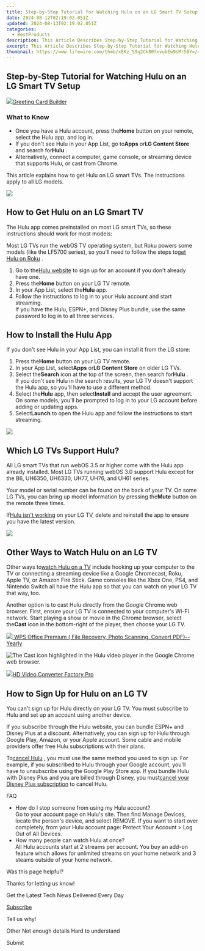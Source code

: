 ```yaml
---
title: Step-by-Step Tutorial for Watching Hulu on an LG Smart TV Setup
date: 2024-08-12T02:19:02.051Z
updated: 2024-08-13T02:19:02.051Z
categories:
  - BestProducts
description: This Article Describes Step-by-Step Tutorial for Watching Hulu on an LG Smart TV Setup
excerpt: This Article Describes Step-by-Step Tutorial for Watching Hulu on an LG Smart TV Setup
thumbnail: https://www.lifewire.com/thmb/xEKz_S9q2Ck80fxvubEw9sMr5BY=/400x300/filters:no_upscale():max_bytes(150000):strip_icc():format(webp)/hulu-5804f6075f9b5805c2cbae24.png
---
```


## Step-by-Step Tutorial for Watching Hulu on an LG Smart TV Setup
<!-- affiliate ads begin -->
<a href="https://secure.2checkout.com/order/checkout.php?PRODS=2067133&QTY=1&AFFILIATE=108875&CART=1"><img src="https://www.pearlmountainsoft.com/n_img/product/gcb/banScrn.jpg" border="0">Greeting Card Builder</a>
<!-- affiliate ads end -->
### What to Know

* Once you have a Hulu account, press the**Home** button on your remote, select the Hulu app, and log in.
* If you don't see Hulu in your App List, go to**Apps** or**LG Content Store** and search for**Hulu** .
* Alternatively, connect a computer, game console, or streaming device that supports Hulu, or cast from Chrome.

 This article explains how to get Hulu on LG smart TVs. The instructions apply to all LG models.

<!-- affiliate ads begin -->
<a href="https://secure.2checkout.com/order/checkout.php?PRODS=32667153&QTY=1&AFFILIATE=108875&CART=1"><img src="https://www.coolmuster.com/uploads/image/20201228/feature02.png" border="0"></a>
<!-- affiliate ads end -->
## How to Get Hulu on an LG Smart TV

 The Hulu app comes preinstalled on most LG smart TVs, so these instructions should work for most models:

 Most LG TVs run the webOS TV operating system, but Roku powers some models (like the LF5700 series), so you'll need to follow the steps to[get Hulu on Roku](https://www.lifewire.com/watch-hulu-on-roku-7483468) .

1. Go to the[Hulu website](https://www.hulu.com/welcome?orig%5Freferrer=google.com) to sign up for an account if you don't already have one.
2. Press the**Home** button on your LG TV remote.
3. In your App List, select the**Hulu** app.
4. Follow the instructions to log in to your Hulu account and start streaming.  
 If you have the Hulu, ESPN+, and Disney Plus bundle, use the same password to log in to all three services.

## How to Install the Hulu App

 If you don't see Hulu in your App List, you can install it from the LG store:

1. Press the**Home** button on your LG TV remote.
2. In your App List, select**Apps** or**LG Content Store** on older LG TVs.
3. Select the**Search** icon at the top of the screen, then search for**Hulu** .  
 If you don't see Hulu in the search results, your LG TV doesn't support the Hulu app, so you'll have to use a different method.
4. Select the**Hulu** app, then select**Install** and accept the user agreement.  
 On some models, you'll be prompted to log in to your LG account before adding or updating apps.
5. Select**Launch** to open the Hulu app and follow the instructions to start streaming.

<!-- affiliate ads begin -->
<a href="https://shop.mondly.com/affiliate.php?ACCOUNT=ATISTUDI&AFFILIATE=108875&PATH=https%3A%2F%2Fwww.mondly.com%3FAFFILIATE%3D108875%26RESOURCE%3D%2BEducational%2B300x600%2B"><img src="https://secure.avangate.com/images/merchant/69c418c33ec2e1a4267fa9bb77fa1428/educational-300x600.gif" border="0"></a>
<!-- affiliate ads end -->
## Which LG TVs Support Hulu?

 All LG smart TVs that run webOS 3.5 or higher come with the Hulu app already installed. Most LG TVs running webOS 3.0 support Hulu except for the B6, UH6350, UH6330, UH77, UH76, and UH61 series.

 Your model or serial number can be found on the back of your TV. On some LG TVs, you can bring up model information by pressing the**Mute** button on the remote three times.  

 If[Hulu isn't working](https://www.lifewire.com/fix-hulu-not-working-5096089) on your LG TV, delete and reinstall the app to ensure you have the latest version.

<!-- affiliate ads begin -->
<a href="https://secure.2checkout.com/order/checkout.php?PRODS=4940312&QTY=1&AFFILIATE=108875&CART=1"><img src="https://secure.avangate.com/images/merchant/333ac5d90817d69113471fbb6e531bee/sps-partnership-728x90eng.png" border="0"></a>
<!-- affiliate ads end -->
## Other Ways to Watch Hulu on an LG TV

 Other ways to[watch Hulu on a TV](https://www.lifewire.com/watch-hulu-on-your-tv-3486665) include hooking up your computer to the TV or connecting a streaming device like a Google Chromecast, Roku, Apple TV, or Amazon Fire Stick. Game consoles like the Xbox One, PS4, and Nintendo Switch all have the Hulu app so that you can watch on your LG TV that way, too.

 Another option is to cast Hulu directly from the Google Chrome web browser. First, ensure your LG TV is connected to your computer's Wi-Fi network. Start playing a show or movie in the Chrome browser, select the**Cast** icon in the bottom-right of the player, then choose your LG TV.  

<!-- affiliate ads begin -->
<a href="https://secure.2checkout.com/order/checkout.php?PRODS=38729081&QTY=1&AFFILIATE=108875&CART=1"><img src="https://website-prod.cache.wpscdn.com/img/wps-writer-free-word-processor-1x.3d9c80d.png" border="0">
WPS Office Premium ( File Recovery, Photo Scanning, Convert PDF)--Yearly</a>
<!-- affiliate ads end -->
![The Cast icon highlighted in the Hulu video player in the Google Chrome web browser.](https://www.lifewire.com/thmb/XRvqFn2nHCCaCqD0LMk1qgKNU54=/1500x0/filters:no_upscale():max_bytes(150000):strip_icc():format(webp)/WatchHuluonanLGSmartTV-annotated-7d7bbb3f45e04ae3a736286cec07a7f5.jpg)

<!-- affiliate ads begin -->
<a href="https://secure.2checkout.com/order/checkout.php?PRODS=4537546&QTY=1&AFFILIATE=108875&CART=1"><img src="https://secure.avangate.com/images/merchant/4b0a0290ad7df100b77e86839989a75e/products/7_copy_2_2_hdpro.png" border="0">HD Video Converter Factory Pro</a>
<!-- affiliate ads end -->
## How to Sign Up for Hulu on an LG TV

 You can't sign up for Hulu directly on your LG TV. You must subscribe to Hulu and set up an account using another device.

 If you subscribe through the Hulu website, you can bundle ESPN+ and Disney Plus at a discount. Alternatively, you can sign up for Hulu through Google Play, Amazon, or your Apple account. Some cable and mobile providers offer free Hulu subscriptions with their plans.

 To[cancel Hulu](https://www.lifewire.com/how-to-cancel-hulu-subscription-4173750) , you must use the same method you used to sign up. For example, if you subscribed to Hulu through your Google account, you'll have to unsubscribe using the Google Play Store app. If you bundle Hulu with Disney Plus and you are billed through Disney, you must[cancel your Disney Plus subscription](https://www.lifewire.com/how-to-cancel-disney-plus-4847060) to cancel Hulu.

 FAQ

* How do I stop someone from using my Hulu account?  
 Go to your account page on Hulu's site. Then find Manage Devices, locate the person's device, and select REMOVE. If you want to start over completely, from your Hulu account page: Protect Your Account > Log Out of All Devices.
* How many people can watch Hulu at once?  
 All Hulu accounts start at 2 streams per account. You buy an add-on feature which allows for unlimited streams on your home network and 3 steams outside of your home network.

Was this page helpful?

Thanks for letting us know!

 Get the Latest Tech News Delivered Every Day

[Subscribe](https://www.lifewire.com/#)

Tell us why!

 Other  Not enough details  Hard to understand

 Submit

<ins class="adsbygoogle"
     style="display:block"
     data-ad-format="autorelaxed"
     data-ad-client="ca-pub-7571918770474297"
     data-ad-slot="1223367746"></ins>



<ins class="adsbygoogle"
     style="display:block"
     data-ad-client="ca-pub-7571918770474297"
     data-ad-slot="8358498916"
     data-ad-format="auto"
     data-full-width-responsive="true"></ins>


